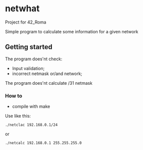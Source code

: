# netwhat
Project for 42_Roma

Simple program to calculate some information for a given network

## Getting started

The program does'nt check:
- Input validation;
- incorrect netmask or/and network;

The program does'nt calculate /31 netmask

### How to

- compile with make

Use like this:
```
./netclac 192.168.0.1/24
```
or
```
./netcalc 192.168.0.1 255.255.255.0
```
